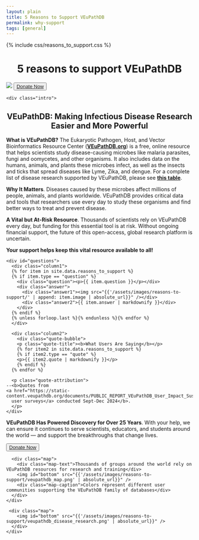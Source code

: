 ```yaml
---
layout: plain
title: 5 Reasons to Support VEuPathDB 
permalink: why-support
tags: [general]
---
```


{% include css/reasons_to_support.css  %}

<div class="static-content">

  <h1 style="text-align:center">5 reasons to support VEuPathDB</h1>
  <div class="centered">
    <img id="top" src="{{'/assets/images/veupathdb_sub.png' | absolute_url}}" />
    <button><a target="_blank" href="https://giving.apps.upenn.edu/fund?program=SAS&fund=605878">Donate Now</a>
    </button>

    <div class="intro">
  <h2 style="text-align: center;"><b>VEuPathDB: Making Infectious Disease Research Easier and More Powerful</b></h2>

  <p><b>What is VEuPathDB?</b> The Eukaryotic Pathogen, Host, and Vector Bioinformatics Resource Center (<a href="https://veupathdb.org/veupathdb/app"><b>VEuPathDB.org</b></a>) is a free, online resource that helps scientists study disease-causing microbes like malaria parasites, fungi and oomycetes, and other organisms. It also includes data on the humans, animals, and plants these microbes infect, as well as the insects and ticks that spread diseases like Lyme, Zika, and dengue. For a complete list of disease research supported by VEuPathDB, please see <a href="https://veupathdb.org/veupathdb/app/static-content/disease-research.html"><b>this table</b></a>.</p>

  <p><b>Why It Matters</b>. Diseases caused by these microbes affect millions of people, animals, and plants worldwide. VEuPathDB provides critical data and tools that researchers use every day to study these organisms and find better ways to treat and prevent disease.</p>

  <p><b>A Vital but At-Risk Resource</b>. Thousands of scientists rely on VEuPathDB every day, but funding for this essential tool is at risk. Without ongoing financial support, the future of this open-access, global research platform is uncertain.</p>

  <p class="support-highlight"><b><span class="highlight">Your support helps keep this vital resource available to all!</span></b></p>
      </div>

    <div id="questions">
      <div class="column1">
      {% for item in site.data.reasons_to_support %}
      {% if item.type == "question" %}
        <div class="question"><p>{{ item.question }}</p></div>
        <div class="answer">
          <div class="answer1"><img src="{{'/assets/images/reasons-to-support/' | append: item.image | absolute_url}}" /></div> 
          <div class="answer2">{{ item.answer | markdownify }}</div>
        </div>
      {% endif %}
      {% unless forloop.last %}{% endunless %}{% endfor %}
      </div>

      <div class="column2">
        <div class="quote-bubble">
        <p class="quote-title"><b>What Users Are Saying</b></p>
        {% for item2 in site.data.reasons_to_support %}
        {% if item2.type == "quote" %}
        <p>{{ item2.quote | markdownify }}</p>
        {% endif %}
      {% endfor %}
      
      <p class="quote-attribution">
    --<b>Quotes from 
    <a href="https://static-content.veupathdb.org/documents/PUBLIC_REPORT_VEuPathDB_User_Impact_Sustainability_Survey.pdf">
      user surveys</a> conducted Sept-Dec 2024</b>.
      </p>
    </div>
  </div>
</div>
  
<div class="final">
      <p><b>VEuPathDB Has Powered Discovery for Over 25 Years</b>. With your help, we can ensure it continues to serve scientists, educators, and students around the world — and support the breakthroughs that change lives.</p>
      <button><a target="_blank" href="https://giving.apps.upenn.edu/fund?program=SAS&fund=605878">Donate Now</a></button>

      <div class="map">
        <div class="map-text">Thousands of groups around the world rely on VEuPathDB resources for research and training</div>
        <img id="bottom" src="{{'/assets/images/reasons-to-support/veupathdb_map.png' | absolute_url}}" />
        <div class="map-caption">Colors represent different user communities supporting the VEuPathDB family of databases</div>
      </div>
    </div>

     <div class="map">
        <img id="bottom" src="{{'/assets/images/reasons-to-support/veupathdb_disease_research.png' | absolute_url}}" />
      </div>
    </div>

  </div>
</div>


